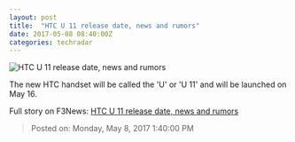 ```yaml
---
layout: post
title:  "HTC U 11 release date, news and rumors"
date: 2017-05-08 08:40:00Z
categories: techradar
---
```


![HTC U 11 release date, news and rumors](http://cdn.mos.cms.futurecdn.net/4Kgo4MT2Ug8ppXgh3UFZtA-1200-80.jpg)

The new HTC handset will be called the 'U' or 'U 11' and will be launched on May 16.


Full story on F3News: [HTC U 11 release date, news and rumors](http://www.f3nws.com/n/QjTPsE)

> Posted on: Monday, May 8, 2017 1:40:00 PM
